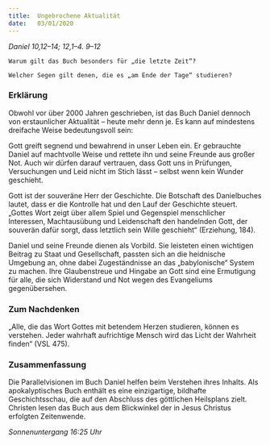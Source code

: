 ```yaml
---
title:  Ungebrochene Aktualität
date:   03/01/2020
---
```


_Daniel 10,12–14; 12,1–4. 9–12_

`Warum gilt das Buch besonders für „die letzte Zeit“?`
 
`Welcher Segen gilt denen, die es „am Ende der Tage“ studieren?`

### Erklärung

Obwohl vor über 2000 Jahren geschrieben, ist das Buch Daniel dennoch von erstaunlicher Aktualität – heute mehr denn je. Es kann auf mindestens dreifache Weise bedeutungsvoll sein:

Gott greift segnend und bewahrend in unser Leben ein. Er gebrauchte Daniel auf machtvolle Weise und rettete ihn und seine Freunde aus großer Not. Auch wir dürfen darauf vertrauen, dass Gott uns in Prüfungen, Versuchungen und Leid nicht im Stich lässt – selbst wenn kein Wunder geschieht.

Gott ist der souveräne Herr der Geschichte. Die Botschaft des Danielbuches lautet, dass er die Kontrolle hat und den Lauf der Geschichte steuert. „Gottes Wort zeigt über allem Spiel und Gegenspiel menschlicher Interessen, Machtausübung und Leidenschaft den handelnden Gott, der souverän dafür sorgt, dass letztlich sein Wille geschieht“ (Erziehung, 184).

Daniel und seine Freunde dienen als Vorbild. Sie leisteten einen wichtigen Beitrag zu Staat und Gesellschaft, passten sich an die heidnische Umgebung an, ohne dabei Zugeständnisse an das „babylonische“ System zu machen. Ihre Glaubenstreue und Hingabe an Gott sind eine Ermutigung für alle, die sich Widerstand und Not wegen des Evangeliums gegenübersehen.

### Zum Nachdenken

„Alle, die das Wort Gottes mit betendem Herzen studieren, können es verstehen. Jeder wahrhaft aufrichtige Mensch wird das Licht der Wahrheit finden“ (VSL 475).

### Zusammenfassung

Die Parallelvisionen im Buch Daniel helfen beim Verstehen ihres Inhalts. Als apokalyptisches Buch enthält es eine einzigartige, bildhafte Geschichtsschau, die auf den Abschluss des göttlichen Heilsplans zielt. Christen lesen das Buch aus dem Blickwinkel der in Jesus Christus erfolgten Zeitenwende.

_Sonnenuntergang 16:25 Uhr_